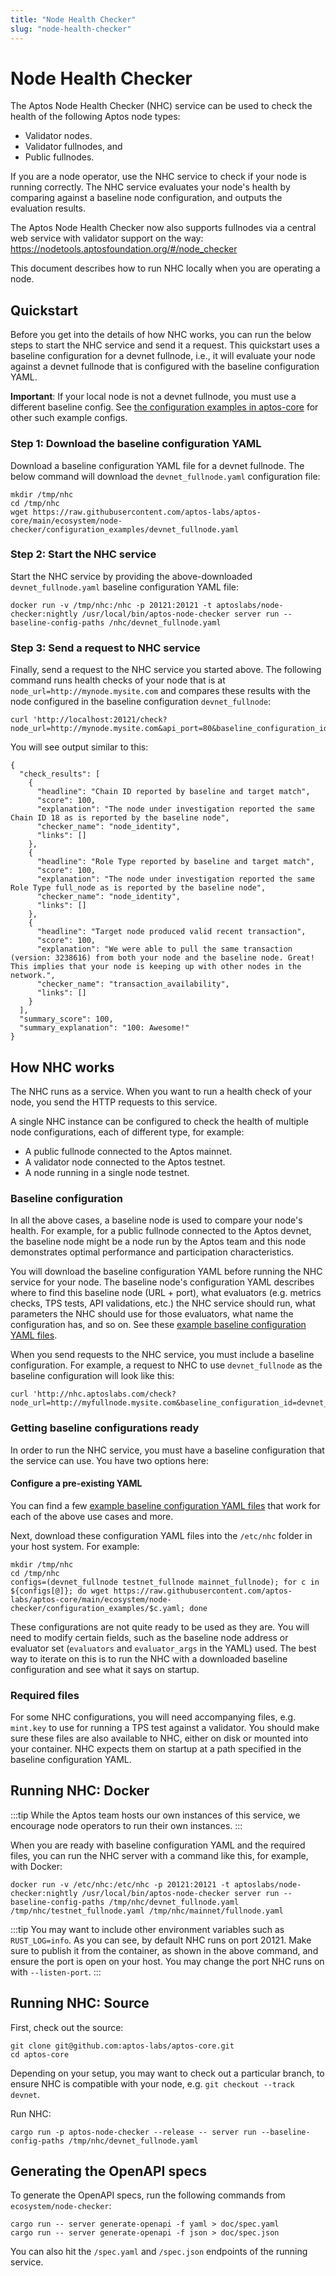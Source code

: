 ```yaml
---
title: "Node Health Checker"
slug: "node-health-checker"
---
```


# Node Health Checker

The Aptos Node Health Checker (NHC) service can be used to check the health of the following Aptos node types:

- Validator nodes.
- Validator fullnodes, and
- Public fullnodes.

If you are a node operator, use the NHC service to check if your node is running correctly. The NHC service evaluates your node's health by comparing against a baseline node configuration, and outputs the evaluation results.

The Aptos Node Health Checker now also supports fullnodes via a central web service with validator support on the way:
https://nodetools.aptosfoundation.org/#/node_checker

This document describes how to run NHC locally when you are operating a node.

## Quickstart

Before you get into the details of how NHC works, you can run the below steps to start the NHC service and send it a request. This quickstart uses a baseline configuration for a devnet fullnode, i.e., it will evaluate your node against a devnet fullnode that is configured with the baseline configuration YAML.

**Important**: If your local node is not a devnet fullnode, you must use a different baseline config. See [the configuration examples in aptos-core](https://github.com/aptos-labs/aptos-core/tree/main/ecosystem/node-checker/configuration_examples) for other such example configs.

### Step 1: Download the baseline configuration YAML

Download a baseline configuration YAML file for a devnet fullnode. The below command will download the `devnet_fullnode.yaml` configuration file:

```
mkdir /tmp/nhc
cd /tmp/nhc
wget https://raw.githubusercontent.com/aptos-labs/aptos-core/main/ecosystem/node-checker/configuration_examples/devnet_fullnode.yaml
```

### Step 2: Start the NHC service

Start the NHC service by providing the above-downloaded `devnet_fullnode.yaml` baseline configuration YAML file:

```
docker run -v /tmp/nhc:/nhc -p 20121:20121 -t aptoslabs/node-checker:nightly /usr/local/bin/aptos-node-checker server run --baseline-config-paths /nhc/devnet_fullnode.yaml
```

### Step 3: Send a request to NHC service

Finally, send a request to the NHC service you started above. The following command runs health checks of your node that is at `node_url=http://mynode.mysite.com` and compares these results with the node configured in the baseline configuration `devnet_fullnode`:

```
curl 'http://localhost:20121/check?node_url=http://mynode.mysite.com&api_port=80&baseline_configuration_id=devnet_fullnode'
```

You will see output similar to this:

```
{
  "check_results": [
    {
      "headline": "Chain ID reported by baseline and target match",
      "score": 100,
      "explanation": "The node under investigation reported the same Chain ID 18 as is reported by the baseline node",
      "checker_name": "node_identity",
      "links": []
    },
    {
      "headline": "Role Type reported by baseline and target match",
      "score": 100,
      "explanation": "The node under investigation reported the same Role Type full_node as is reported by the baseline node",
      "checker_name": "node_identity",
      "links": []
    },
    {
      "headline": "Target node produced valid recent transaction",
      "score": 100,
      "explanation": "We were able to pull the same transaction (version: 3238616) from both your node and the baseline node. Great! This implies that your node is keeping up with other nodes in the network.",
      "checker_name": "transaction_availability",
      "links": []
    }
  ],
  "summary_score": 100,
  "summary_explanation": "100: Awesome!"
}
```

## How NHC works

The NHC runs as a service. When you want to run a health check of your node, you send the HTTP requests to this service.

A single NHC instance can be configured to check the health of multiple node configurations, each of different type, for example:

- A public fullnode connected to the Aptos mainnet.
- A validator node connected to the Aptos testnet.
- A node running in a single node testnet.

### Baseline configuration

In all the above cases, a baseline node is used to compare your node's health. For example, for a public fullnode connected to the Aptos devnet, the baseline node might be a node run by the Aptos team and this node demonstrates optimal performance and participation characteristics.

You will download the baseline configuration YAML before running the NHC service for your node. The baseline node's configuration YAML describes where to find this baseline node (URL + port), what evaluators (e.g. metrics checks, TPS tests, API validations, etc.) the NHC service should run, what parameters the NHC should use for those evaluators, what name the configuration has, and so on. See these [example baseline configuration YAML files](https://github.com/aptos-labs/aptos-core/tree/main/ecosystem/node-checker/configuration_examples).

When you send requests to the NHC service, you must include a baseline configuration. For example, a request to NHC to use `devnet_fullnode` as the baseline configuration will look like this:

```
curl 'http://nhc.aptoslabs.com/check?node_url=http://myfullnode.mysite.com&baseline_configuration_id=devnet_fullnode'
```

### Getting baseline configurations ready

In order to run the NHC service, you must have a baseline configuration that the service can use. You have two options here:

#### Configure a pre-existing YAML

You can find a few [example baseline configuration YAML files](https://github.com/aptos-labs/aptos-core/tree/main/ecosystem/node-checker/configuration_examples) that work for each of the above use cases and more.

Next, download these configuration YAML files into the `/etc/nhc` folder in your host system. For example:

```
mkdir /tmp/nhc
cd /tmp/nhc
configs=(devnet_fullnode testnet_fullnode mainnet_fullnode); for c in ${configs[@]}; do wget https://raw.githubusercontent.com/aptos-labs/aptos-core/main/ecosystem/node-checker/configuration_examples/$c.yaml; done
```

These configurations are not quite ready to be used as they are. You will need to modify certain fields, such as the baseline node address or evaluator set (`evaluators` and `evaluator_args` in the YAML) used. The best way to iterate on this is to run the NHC with a downloaded baseline configuration and see what it says on startup.

### Required files

For some NHC configurations, you will need accompanying files, e.g. `mint.key` to use for running a TPS test against a validator. You should make sure these files are also available to NHC, either on disk or mounted into your container. NHC expects them on startup at a path specified in the baseline configuration YAML.

## Running NHC: Docker

:::tip
While the Aptos team hosts our own instances of this service, we encourage node operators to run their own instances.
:::

When you are ready with baseline configuration YAML and the required files, you can run the NHC server with a command like this, for example, with Docker:

```
docker run -v /etc/nhc:/etc/nhc -p 20121:20121 -t aptoslabs/node-checker:nightly /usr/local/bin/aptos-node-checker server run --baseline-config-paths /tmp/nhc/devnet_fullnode.yaml /tmp/nhc/testnet_fullnode.yaml /tmp/nhc/mainnet/fullnode.yaml
```

:::tip
You may want to include other environment variables such as `RUST_LOG=info`. As you can see, by default NHC runs on port 20121. Make sure to publish it from the container, as shown in the above command, and ensure the port is open on your host. You may change the port NHC runs on with `--listen-port`.
:::

## Running NHC: Source

First, check out the source:

```
git clone git@github.com:aptos-labs/aptos-core.git
cd aptos-core
```

Depending on your setup, you may want to check out a particular branch, to ensure NHC is compatible with your node, e.g. `git checkout --track devnet`.

Run NHC:

```
cargo run -p aptos-node-checker --release -- server run --baseline-config-paths /tmp/nhc/devnet_fullnode.yaml
```

## Generating the OpenAPI specs

To generate the OpenAPI specs, run the following commands from `ecosystem/node-checker`:

```
cargo run -- server generate-openapi -f yaml > doc/spec.yaml
cargo run -- server generate-openapi -f json > doc/spec.json
```

You can also hit the `/spec.yaml` and `/spec.json` endpoints of the running service.

